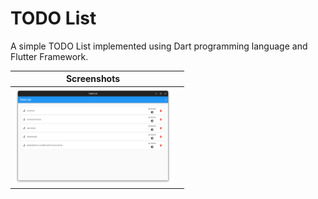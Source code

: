 # TODO List
A simple TODO List implemented using Dart programming language and Flutter Framework.

|Screenshots       |              |
| :--------------: | :----------: |
|<img src="ss.png" width="250"/>|       |